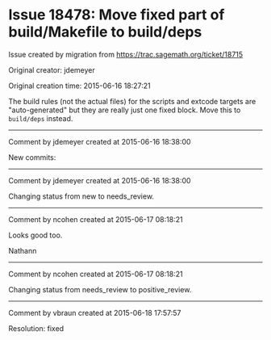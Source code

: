 # Issue 18478: Move fixed part of build/Makefile to build/deps

Issue created by migration from https://trac.sagemath.org/ticket/18715

Original creator: jdemeyer

Original creation time: 2015-06-16 18:27:21

The build rules (not the actual files) for the scripts and extcode targets are "auto-generated" but they are really just one fixed block. Move this to `build/deps` instead.


---

Comment by jdemeyer created at 2015-06-16 18:38:00

New commits:


---

Comment by jdemeyer created at 2015-06-16 18:38:00

Changing status from new to needs_review.


---

Comment by ncohen created at 2015-06-17 08:18:21

Looks good too.

Nathann


---

Comment by ncohen created at 2015-06-17 08:18:21

Changing status from needs_review to positive_review.


---

Comment by vbraun created at 2015-06-18 17:57:57

Resolution: fixed
